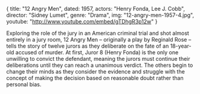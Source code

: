 {
  title: "12 Angry Men",
  dated:  1957,
  actors: "Henry Fonda, Lee J. Cobb",
  director: "Sidney Lumet",
  genre: "Drama",
  img: "12-angry-men-1957-4.jpg",
  youtube: "http://www.youtube.com/embed/gTDhgR3p12w"
}

Exploring the role of the jury in an American criminal trial and shot almost entirely in a jury room, 12 Angry Men – originally a play by Reginald Rose – tells the story of twelve jurors as they deliberate on the fate of an 18-year-old accused of murder. At first, Juror 8 (Henry Fonda) is the only one unwilling to convict the defendant, meaning the jurors must continue their deliberations until they can reach a unanimous verdict. The others begin to change their minds as they consider the evidence and struggle with the concept of making the decision based on reasonable doubt rather than personal bias.